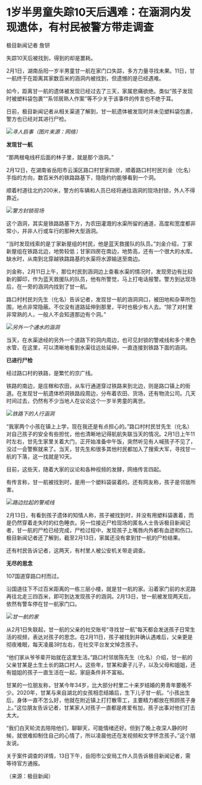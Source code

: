 # 1岁半男童失踪10天后遇难：在涵洞内发现遗体，有村民被警方带走调查

极目新闻记者 詹钘

失踪10天后被找到，得到的却是噩耗。

2月1日，湖南岳阳一岁半男童甘一航在家门口失踪，多方力量寻找未果。11日，甘一航终于在距离其家数百米的涵洞内被找到，但遗憾的是已经遇难。

如今，距离甘一航的遗体被发现已经过去了三天，家属悲痛欲绝。类似“孩子发现时被塑料袋包裹”“系邻居熟人作案”等不少关于该事件的传言也不绝于耳。

日前，极目新闻记者从相关渠道了解到，甘一航遗体被发现时并未见塑料袋包裹，警方也已经对其进行尸检。

![](https://inews.gtimg.com/news_bt/OtgiFuGooBw2o8wfTueZdVwZGViz6zvUk-rcnDNCL0AA8AA/1000)_寻人启事（图片来源：网络）_

**发现甘一航**

“那两根电线杆后面的林子里，就是那个涵洞。”

2月12日，在湖南省岳阳市云溪区路口村甘家四房，顺着路口村村民刘金（化名）手指的方向，数百米外的铁路路基下，隐隐约约能够看到一个洞。

顺着村道往北约200米，警方的车辆和人员已经将通往涵洞的现场封锁，外人不得靠近。

![](https://inews.gtimg.com/newsapp_bt/0/15664421679/1000)_警方封锁现场_

这个涵洞，其实是铁路路基下方，为农田灌溉的水渠所留的通道，高度和宽度都非常小，并非人行或车行的那种大型涵洞。

“当时发现线索的是丁家新屋组的村民，他是蓝天救援队的队员。”刘金介绍，丁家新屋组在铁路北边，地势较低；甘家四房在南边，地势高，还有一个很大的水库。缺水时，从南到北穿越铁路路基的水渠将水源输送至南边。

刘金称，2月11日上午，那位村民到涵洞边上查看水渠的情况时，发现旁边有比较新的脚印，作为蓝天救援队的队员，他有所警觉，马上打电话报警。警方到达现场后，在一旁的涵洞内找到了甘一航。

路口村村民刘先生（化名）告诉记者，发现甘一航的涵洞洞口，被田地和杂草所包围，地点非常隐蔽。不仅没有道路延伸到那里，平时也极少有人去。“除了对村里非常熟的人，一般人不会知道那边有个洞。”

![](https://inews.gtimg.com/newsapp_bt/0/15664421681/1000)_另外一个通水的涵洞_

当天，在水渠途经的另外一个道路下的洞内周边，也可见封锁的警戒线和多个黑色水管，在这里，可以清晰地看到水渠往远处延伸，一直连接到铁路下面的涵洞。

**已进行尸检**

经过路口村的铁路，是繁忙的京广线。

铁路的南边，是庄稼和农田，从车行通道穿过铁路来到北边，则是路口镇上的街道。在发现甘一航遗体桥洞铁路段周边，分布着农田、货场，还有物流公司。几天时间过去，仍然有不少当地人在议论这个一岁半男童的离世。

![](https://inews.gtimg.com/newsapp_bt/0/15664421683/1000)_铁路下的人行涵洞_

“我家两个小孩在镇上上学，现在我还是有点担心的。”路口村村民甘先生（化名）对自己孩子的安全有些担忧，他也清晰地记得航航失联当天的情况。2月1日上午11时左右，甘先生家里关着大门，正开始准备中午饭，突然听见有人喊孩子不见了，没过一会警察就来了。当天，甘先生和很多其他村民都加入了搜索大军，寻找甘一航的下落，这一找就是10天。

目前，这些天，随着大家的议论和各种视频的发酵，网络传言四起。

有传言称，甘一航被找到时，是用一个塑料袋装着的。还有网友称，孩子是邻居所害。

![](https://inews.gtimg.com/newsapp_bt/0/15664421684/1000)_路边拉起的警戒线_

2月13日，有看到孩子遗体的知情人称，孩子被找到时，并没有用塑料袋裹着，而是仍然穿着走失时的红色睡衣。另一位接近尸检现场的匿名人士告诉极目新闻记者，甘一航的尸检已经完成，尸检过程中，发现孩子上嘴唇内外都有血迹和伤口。极目新闻记者还了解到，截至2月13日，家属还没有拿到甘一航的尸检结果。

还有村民告诉记者，这两天，有村里人被公安机关带走调查。

**无尽的思念**

107国道穿路口村而过。

沿国道往下不过百米距离的一栋三层小楼，就是甘一航的家。沿着家门前的水泥路再往北走三四百米，即可到达发现孩子的涵洞。2月13日，甘一航被发现两天后，依然有警车停在甘一航家门口。

![](https://inews.gtimg.com/newsapp_bt/0/15664421685/1000)_甘一航的家_

从2月1日失联起，甘一航的父亲的社交账号“寻找甘一航”每天都会发送孩子日常生活的视频，表达对孩子的思念。在2月11日，孩子被找到并确认遇难后，父亲更是彻夜难眠，每天凌晨3时左右，在社交平台发文悼念孩子。

“他们家从爷爷辈开始就在这里生活。”路口村邻居陈先生（化名）介绍，甘一航的父亲甘某是土生土长的路口村人。这些年，甘某和妻子儿子，以及父母和姐姐，还有姐姐的孩子一直生活在一起，家庭条件并不富裕。

甘某的一位朋友称，甘某今年34岁，比大部分村里二十来岁结婚的男青年要晚不少。2020年，甘某与来自湖北的女孩相恋结婚后，生下儿子甘一航。“小孩出生后，身体一直不怎么好，他就在附近镇上打打散零工，主要精力都放在照顾孩子身上。”这位朋友告诉记者，甘某家人对孩子一直都是疼爱有加，孩子出事对他们打击太大。

“我们白天轮流去陪陪他们，聊聊天，可能情绪还好。但到了晚上夜深人静的时候，就很难抑制住自己的心情了，所以凌晨他还在发视频和文字怀念孩子。”这个朋友说。

关于案件调查的详情，13日下午，岳阳市公安局工作人员告诉极目新闻记者，需等待官方通报。

（来源：极目新闻）

